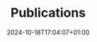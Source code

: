 ---
title: Publications
date: 2024-10-18T17:04:07+01:00
draft: false
layout: publication
all: True
header_img: 'img/publications.jpg'
file: 'data/pubs_morphology.json'
authors: "['Andrew Cook']"
---
